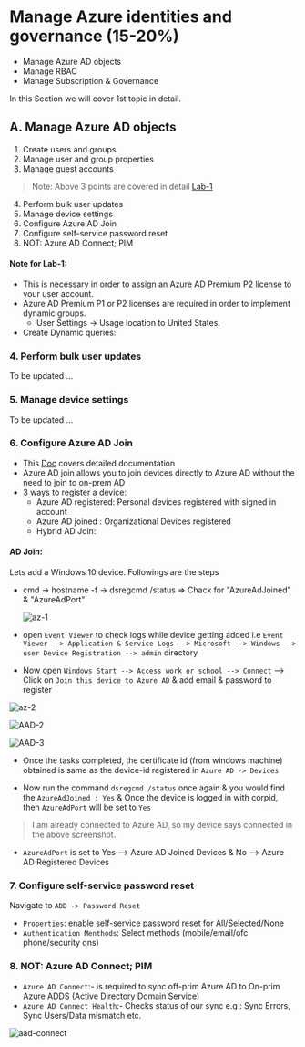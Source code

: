 
# Manage Azure identities and governance (15-20%) 

  * Manage Azure AD objects 
  * Manage RBAC
  * Manage Subscription & Governance
 
 In this Section we will cover 1st topic in detail.
 
 ## A. Manage Azure AD objects 
    
   1. Create users and groups 
   2. Manage user and group properties 
   3. Manage guest accounts
 > Note: Above 3 points are covered in detail [Lab-1](https://github.com/MicrosoftLearning/AZ-104-MicrosoftAzureAdministrator/blob/master/Instructions/Labs/LAB_01-Manage_Azure_AD_Identities.md)
   4. Perform bulk user updates
   5. Manage device settings
   6. Configure Azure AD Join
   7. Configure self-service password reset
   8. NOT: Azure AD Connect; PIM
   
   
   #### Note for Lab-1:
   * This is necessary in order to assign an Azure AD Premium P2 license to your user account. 
   * Azure AD Premium P1 or P2 licenses are required in order to implement dynamic groups.
       - User Settings -> Usage location to United States. 
   * Create Dynamic queries: 
 
 
   ### 4. Perform bulk user updates 
   To be updated ...
   
   ### 5. Manage device settings 
   To be updated ...
   
   ### 6. Configure Azure AD Join 
   * This [Doc](https://docs.microsoft.com/en-us/azure/active-directory/devices/azureadjoin-plan) covers detailed documentation
   * Azure AD join allows you to join devices directly to Azure AD without the need to join to on-prem AD
   * 3 ways to register a device: 
     * Azure AD registered: Personal devices registered with signed in account
     * Azure AD joined : Organizational Devices registered
     * Hybrid AD Join:
     
   #### AD Join: 
   Lets add a Windows 10 device. Followings are the steps
   * cmd -> hostname -f 
         -> dsregcmd /status => Chack for "AzureAdJoined" & "AzureAdPort" 
         
     ![az-1](https://user-images.githubusercontent.com/24938159/84591293-d4480200-ae5a-11ea-9713-712c3da55fd7.JPG)
   
   * open `Event Viewer` to check logs while device getting added i.e 
    `Event Viewer --> Application & Service Logs --> Microsoft --> Windows --> user Device Registration --> admin` directory
   * Now open `Windows Start --> Access work or school --> Connect` --> Click on `Join this device to Azure AD` & add email & password to register

   ![az-2](https://user-images.githubusercontent.com/24938159/84591480-66043f00-ae5c-11ea-8c8e-1bdc8feb59eb.JPG)
    
   ![AAD-2](https://user-images.githubusercontent.com/24938159/84875942-45c6c100-b0a4-11ea-9f34-1d3c2155c2ab.JPG)

   ![AAD-3](https://user-images.githubusercontent.com/24938159/84875956-4a8b7500-b0a4-11ea-94ae-55e25038c9b0.JPG)
   
   * Once the tasks completed, the certificate id (from windows machine) obtained is same as the device-id registered in `Azure AD -> Devices`
    
   * Now run the command `dsregcmd /status` once again & you would find the `AzureAdJoined : Yes` & Once the device is logged in with corpid, then `AzureAdPort` will be set to `Yes` 
   > I am already connected to Azure AD, so my device says connected in the above screenshot. 
   *  `AzureAdPort` is set to Yes --> Azure AD Joined Devices & No --> Azure AD Registered Devices
   
       
   ### 7. Configure self-service password reset 
   
   Navigate to `ADD -> Password Reset`
   * `Properties`: enable self-service password reset for All/Selected/None
   * `Authentication Menthods`: Select methods (mobile/email/ofc phone/security qns)
                           
    
   ### 8. NOT: Azure AD Connect; PIM

   * `Azure AD Connect`:- is required to sync off-prim Azure AD to On-prim Azure ADDS (Active Directory Domain Service)
   * `Azure AD Connect Health`:- Checks status of our sync e.g : Sync Errors, Sync Users/Data mismatch etc.
   
   ![aad-connect](https://user-images.githubusercontent.com/24938159/84909244-12e7f180-b0d3-11ea-93e5-e5b32bdc7a4e.JPG)



